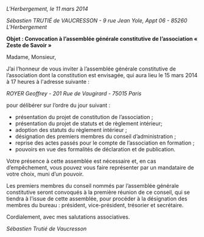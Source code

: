 *L'Herbergement, le 11 mars 2014*

*Sébastien TRUTIÉ de VAUCRESSON - 9 rue Jean Yole, Appt 06 - 85260 L'Herbergement*

**Objet : Convocation à l’assemblée générale constitutive de l’association « Zeste de Savoir »**

Madame, Monsieur,

J’ai l’honneur de vous inviter à l’assemblée générale constitutive de l’association dont la constitution est envisagée, qui aura lieu le 15 mars 2014 à 17 heures à l'adresse suivante :

*ROYER Geoffrey - 201 Rue de Vaugirard - 75015 Paris*

pour délibérer sur l’ordre du jour suivant :

- présentation du projet de constitution de l’association ;
- présentation du projet de statuts et de règlement intérieur;
- adoption des statuts du règlement intérieur ;
- désignation des premiers membres du conseil d’administration ;
- reprise des actes passés pour le compte de l’association en formation ;
- pouvoirs en vue des formalités de déclaration et de publication.

Votre présence à cette assemblée est nécessaire et, en cas d’empêchement, vous pouvez vous faire représenter par un mandataire de votre choix, muni d’un pouvoir.

Les premiers membres du conseil nommés par l’assemblée générale constitutive seront convoqués à la première réunion de ce conseil, qui se tiendra à l’issue de cette assemblée, pour procéder à la désignation des membres du bureau : président, vice-président, trésorier et secrétaire.

Cordialement, avec mes salutations associatives.

*Sébastien Trutié de Vaucresson*

